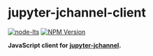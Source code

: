 jupyter-jchannel-client
=======================

[![node-lts](https://img.shields.io/node/v-lts/jupyter-jchannel-client)](https://nodejs.org/en/about/previous-releases)
[![NPM Version](https://img.shields.io/npm/v/jupyter-jchannel-client)](https://www.npmjs.com/package/jupyter-jchannel-client)

**JavaScript client for
[jupyter-jchannel](https://github.com/hashiprobr/jupyter-jchannel).**
